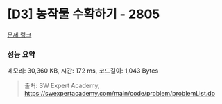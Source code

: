 # [D3] 농작물 수확하기 - 2805 

[문제 링크](https://swexpertacademy.com/main/code/problem/problemDetail.do?contestProbId=AV7GLXqKAWYDFAXB) 

### 성능 요약

메모리: 30,360 KB, 시간: 172 ms, 코드길이: 1,043 Bytes



> 출처: SW Expert Academy, https://swexpertacademy.com/main/code/problem/problemList.do